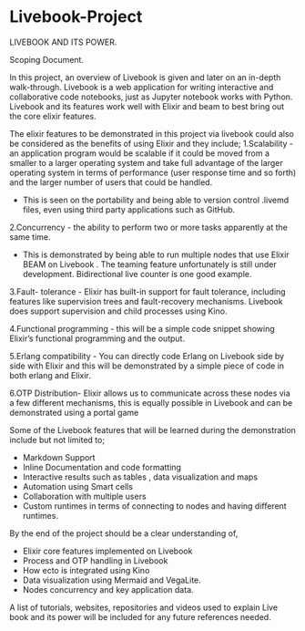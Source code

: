﻿# Livebook-Project
 LIVEBOOK AND ITS POWER.

Scoping Document.

In this project, an overview of Livebook is given and later on an in-depth walk-through.
Livebook is a web application for writing interactive and collaborative code notebooks, just as Jupyter notebook works with Python. Livebook and its features work well with Elixir and beam to best bring out the core elixir features.

The elixir features to be demonstrated in this project via livebook could also be considered as the benefits of using Elixir and they include;
1.Scalability - an application program would be scalable if it could be moved from a smaller to a larger operating system and take full advantage of the larger operating system in terms of performance (user response time and so forth) and the larger number of users that could be handled.

- This is seen on the portability and being able to version control .livemd files, even using third party applications such as GitHub.

2.Concurrency  -  the ability to perform two or more tasks apparently at the same time.

- This is demonstrated by being able to run multiple nodes that use Elixir BEAM on Livebook . The teaming feature unfortunately is still under development. Bidirectional live counter is one good example.

3.Fault- tolerance - Elixir has built-in support for fault tolerance, including features like supervision trees and fault-recovery mechanisms. Livebook does support supervision and child processes using Kino.

4.Functional programming - this will be a simple code snippet showing Elixir’s functional programming and the output.


5.Erlang compatibility - You can directly code Erlang on Livebook side by side with Elixir and this will be demonstrated by a  simple piece of code in both erlang and Elixir.

6.OTP Distribution- 
Elixir allows us to communicate across these nodes via a few different mechanisms, this is equally possible in Livebook and can be demonstrated using a portal game

Some of the Livebook features that will be learned during the demonstration include but not limited to;
- Markdown Support
- Inline Documentation and code formatting
- Interactive results such as tables , data visualization and maps
- Automation using Smart cells
- Collaboration with multiple users
- Custom runtimes in terms of connecting to nodes and having different runtimes.

By the end of the project should be a clear understanding of,
- Elixir core features implemented on Livebook
- Process and OTP handling in Livebook
- How ecto is integrated using Kino
- Data visualization using Mermaid and VegaLite.
- Nodes concurrency and key application data.

A list of tutorials, websites, repositories and videos  used to explain  Live book and its power will be included for any future references needed.

